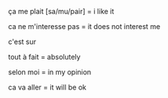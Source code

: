 ça me plait [sa/mu/pair] = i like it

ca ne m'interesse pas = it does not interest me

c'est sur

tout à fait = absolutely

selon moi = in my opinion

ca va aller = it will be ok

